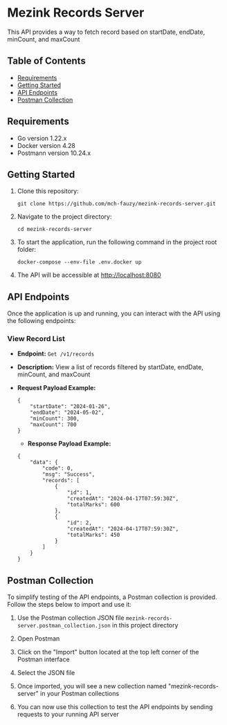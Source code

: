 # Mezink Records Server

This API provides a way to fetch record based on startDate, endDate, minCount, and maxCount

## Table of Contents

- [Requirements](#requirements)
- [Getting Started](#getting-started)
- [API Endpoints](#api-endpoints)
- [Postman Collection](#postman-collection)

## Requirements
- Go version 1.22.x
- Docker version 4.28
- Postmann version 10.24.x

## Getting Started

1. Clone this repository:

   ```
   git clone https://github.com/mch-fauzy/mezink-records-server.git
   ```

2. Navigate to the project directory:

   ```
   cd mezink-records-server
   ```

3. To start the application, run the following command in the project root folder:

   ```
   docker-compose --env-file .env.docker up
   ```

4. The API will be accessible at [http://localhost:8080](http://localhost:8080)


## API Endpoints

Once the application is up and running, you can interact with the API using the following endpoints:

### View Record List

- **Endpoint:** `Get /v1/records`
- **Description:** View a list of records filtered by startDate, endDate, minCount, and maxCount
- **Request Payload Example:** 
    ```
    {
        "startDate": "2024-01-26",
        "endDate": "2024-05-02",
        "minCount": 300,
        "maxCount": 700
    }
    ```

    - **Response Payload Example:** 
    ```
    {
        "data": {
            "code": 0,
            "msg": "Success",
            "records": [
                {
                    "id": 1,
                    "createdAt": "2024-04-17T07:59:30Z",
                    "totalMarks": 600
                },
                {
                    "id": 2,
                    "createdAt": "2024-04-17T07:59:30Z",
                    "totalMarks": 450
                }
            ]
        }
    }
    ```

## Postman Collection

To simplify testing of the API endpoints, a Postman collection is provided. Follow the steps below to import and use it:

1. Use the Postman collection JSON file `mezink-records-server.postman_collection.json` in this project directory

2. Open Postman

3. Click on the "Import" button located at the top left corner of the Postman interface

4. Select the JSON file

5. Once imported, you will see a new collection named "mezink-records-server" in your Postman collections

6. You can now use this collection to test the API endpoints by sending requests to your running API server

